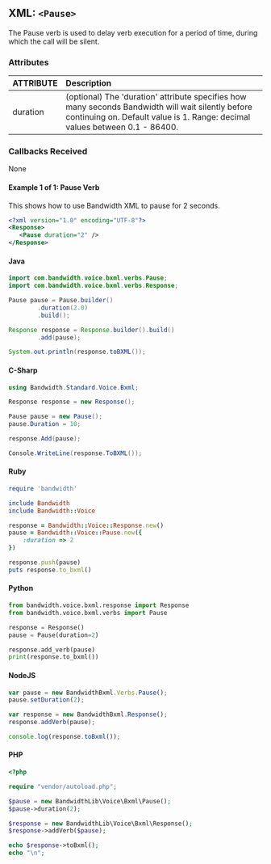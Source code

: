 

## XML: `<Pause>`
The Pause verb is used to delay verb execution for a period of time, during which the call will be silent.

### Attributes

| ATTRIBUTE | Description                                                                                            |
|:----------|:-------------------------------------------------------------------------------------------------------|
| duration  | (optional) The 'duration' attribute specifies how many seconds Bandwidth will wait silently before continuing on. Default value is 1. Range: decimal values between 0.1 - 86400. |


### Callbacks Received

None


#### Example 1 of 1:  Pause Verb
This shows how to use Bandwidth XML to pause for 2 seconds.




```XML
<?xml version="1.0" encoding="UTF-8"?>
<Response>
   <Pause duration="2" />
</Response>
```



#### Java

```java
import com.bandwidth.voice.bxml.verbs.Pause;
import com.bandwidth.voice.bxml.verbs.Response;

Pause pause = Pause.builder()
        .duration(2.0)
        .build();

Response response = Response.builder().build()
        .add(pause);

System.out.println(response.toBXML());
```



#### C-Sharp

```csharp
using Bandwidth.Standard.Voice.Bxml;

Response response = new Response();

Pause pause = new Pause();
pause.Duration = 10;

response.Add(pause);

Console.WriteLine(response.ToBXML());
```




#### Ruby

```ruby
require 'bandwidth'

include Bandwidth
include Bandwidth::Voice

response = Bandwidth::Voice::Response.new()
pause = Bandwidth::Voice::Pause.new({
    :duration => 2
})

response.push(pause)
puts response.to_bxml()
```



#### Python

```python
from bandwidth.voice.bxml.response import Response
from bandwidth.voice.bxml.verbs import Pause

response = Response()
pause = Pause(duration=2)

response.add_verb(pause)
print(response.to_bxml())
```



#### NodeJS

```js
var pause = new BandwidthBxml.Verbs.Pause();
pause.setDuration(2);

var response = new BandwidthBxml.Response();
response.addVerb(pause);

console.log(response.toBxml());
```



#### PHP

```php
<?php

require "vendor/autoload.php";

$pause = new BandwidthLib\Voice\Bxml\Pause();
$pause->duration(2);

$response = new BandwidthLib\Voice\Bxml\Response();
$response->addVerb($pause);

echo $response->toBxml();
echo "\n";
```


